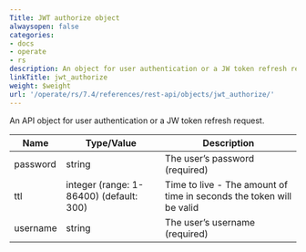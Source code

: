 ```yaml
---
Title: JWT authorize object
alwaysopen: false
categories:
- docs
- operate
- rs
description: An object for user authentication or a JW token refresh request
linkTitle: jwt_authorize
weight: $weight
url: '/operate/rs/7.4/references/rest-api/objects/jwt_authorize/'
---
```


An API object for user authentication or a JW token refresh request.

| Name | Type/Value | Description |
|------|------------|-------------|
| password | string | The user’s password (required) |
| ttl | integer (range: 1-86400) (default: 300) | Time to live - The amount of time in seconds the token will be valid |
| username | string | The user’s username (required) |
